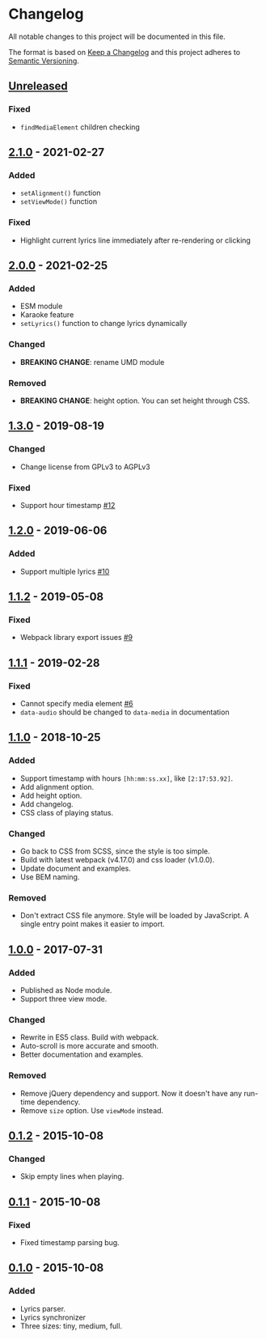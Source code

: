 # Changelog

All notable changes to this project will be documented in this file.

The format is based on [Keep a Changelog](http://keepachangelog.com/en/1.0.0/)
and this project adheres to [Semantic Versioning](http://semver.org/spec/v2.0.0.html).

## [Unreleased]

### Fixed

- `findMediaElement` children checking

## [2.1.0] - 2021-02-27

### Added

- `setAlignment()` function
- `setViewMode()` function

### Fixed

- Highlight current lyrics line immediately after re-rendering or clicking

## [2.0.0] - 2021-02-25

### Added

- ESM module
- Karaoke feature
- `setLyrics()` function to change lyrics dynamically

### Changed

- **BREAKING CHANGE**: rename UMD module

### Removed

- **BREAKING CHANGE**: height option. You can set height through CSS.

## [1.3.0] - 2019-08-19

### Changed

- Change license from GPLv3 to AGPLv3

### Fixed

- Support hour timestamp [#12](https://github.com/guoyunhe/rabbit-lyrics/issues/12)

## [1.2.0] - 2019-06-06

### Added

- Support multiple lyrics [#10](https://github.com/guoyunhe/rabbit-lyrics/issues/10)

## [1.1.2] - 2019-05-08

### Fixed

- Webpack library export issues [#9](https://github.com/guoyunhe/rabbit-lyrics/issues/9)

## [1.1.1] - 2019-02-28

### Fixed

- Cannot specify media element [#6](https://github.com/guoyunhe/rabbit-lyrics/issues/6)
- `data-audio` should be changed to `data-media` in documentation

## [1.1.0] - 2018-10-25

### Added

- Support timestamp with hours `[hh:mm:ss.xx]`, like `[2:17:53.92]`.
- Add alignment option.
- Add height option.
- Add changelog.
- CSS class of playing status.

### Changed

- Go back to CSS from SCSS, since the style is too simple.
- Build with latest webpack (v4.17.0) and css loader (v1.0.0).
- Update document and examples.
- Use BEM naming.

### Removed

- Don't extract CSS file anymore. Style will be loaded by JavaScript. A single
  entry point makes it easier to import.

## [1.0.0] - 2017-07-31

### Added

- Published as Node module.
- Support three view mode.

### Changed

- Rewrite in ES5 class. Build with webpack.
- Auto-scroll is more accurate and smooth.
- Better documentation and examples.

### Removed

- Remove jQuery dependency and support. Now it doesn't have any run-time dependency.
- Remove `size` option. Use `viewMode` instead.

## [0.1.2] - 2015-10-08

### Changed

- Skip empty lines when playing.

## [0.1.1] - 2015-10-08

### Fixed

- Fixed timestamp parsing bug.

## [0.1.0] - 2015-10-08

### Added

- Lyrics parser.
- Lyrics synchronizer
- Three sizes: tiny, medium, full.

[unreleased]: https://github.com/guoyunhe/rabbit-lyrics/compare/v2.1.0...HEAD
[2.1.0]: https://github.com/guoyunhe/rabbit-lyrics/compare/v2.0.0...v2.1.0
[2.0.0]: https://github.com/guoyunhe/rabbit-lyrics/compare/v1.3.0...v2.0.0
[1.3.0]: https://github.com/guoyunhe/rabbit-lyrics/compare/v1.2.0...v1.3.0
[1.2.0]: https://github.com/guoyunhe/rabbit-lyrics/compare/v1.1.2...v1.2.0
[1.1.2]: https://github.com/guoyunhe/rabbit-lyrics/compare/v1.1.1...v1.1.2
[1.1.1]: https://github.com/guoyunhe/rabbit-lyrics/compare/v1.1.0...v1.1.1
[1.1.0]: https://github.com/guoyunhe/rabbit-lyrics/compare/v1.0.0...v1.1.0
[1.0.0]: https://github.com/guoyunhe/rabbit-lyrics/compare/v0.1.2...v1.0.0
[0.1.2]: https://github.com/guoyunhe/rabbit-lyrics/compare/v0.1.1...v0.1.2
[0.1.1]: https://github.com/guoyunhe/rabbit-lyrics/compare/v0.1.0...v0.1.1
[0.1.0]: https://github.com/guoyunhe/rabbit-lyrics/releases/tag/v0.1.0
